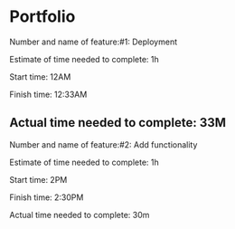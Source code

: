# Portfolio

Number and name of feature:#1: Deployment 

Estimate of time needed to complete: 1h

Start time: 12AM

Finish time: 12:33AM

Actual time needed to complete: 33M 
----------------------------------------------------------------------------

Number and name of feature:#2: Add functionality

Estimate of time needed to complete: 1h

Start time: 2PM

Finish time: 2:30PM

Actual time needed to complete: 30m